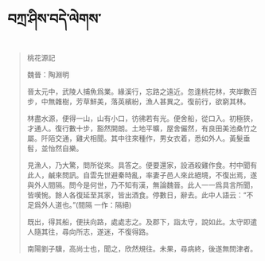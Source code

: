 # བཀྲ་ཤིས་བདེ་ལེགས་
> 桃花源記
> 
> 魏晉：陶淵明 
> 
> 晉太元中，武陵人捕魚爲業。緣溪行，忘路之遠近。忽逢桃花林，夾岸數百步，中無雜樹，芳草鮮美，落英繽紛，漁人甚異之。復前行，欲窮其林。
> 
> 林盡水源，便得一山，山有小口，彷彿若有光。便舍船，從口入。初極狹，才通人。復行數十步，豁然開朗。土地平曠，屋舍儼然，有良田美池桑竹之屬。阡陌交通，雞犬相聞。其中往來種作，男女衣着，悉如外人。黃髮垂髫，並怡然自樂。
> 
> 見漁人，乃大驚，問所從來。具答之。便要還家，設酒殺雞作食。村中聞有此人，鹹來問訊。自雲先世避秦時亂，率妻子邑人來此絕境，不復出焉，遂與外人間隔。問今是何世，乃不知有漢，無論魏晉。此人一一爲具言所聞，皆嘆惋。餘人各復延至其家，皆出酒食。停數日，辭去。此中人語云：“不足爲外人道也。”(間隔 一作：隔絕)
> 
> 既出，得其船，便扶向路，處處志之。及郡下，詣太守，說如此。太守即遣人隨其往，尋向所志，遂迷，不復得路。
> 
> 南陽劉子驥，高尚士也，聞之，欣然規往。未果，尋病終，後遂無問津者。
>